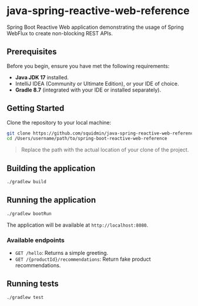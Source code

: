# java-spring-reactive-web-reference

Spring Boot Reactive Web application demonstrating the usage of Spring WebFlux to create non-blocking REST APIs.

## Prerequisites

Before you begin, ensure you have met the following requirements:
- **Java JDK 17** installed.
- IntelliJ IDEA (Community or Ultimate Edition), or your IDE of choice.
- **Gradle 8.7** (integrated with your IDE or installed separately).

## Getting Started

Clone the repository to your local machine:

```bash
git clone https://github.com/squidmin/java-spring-reactive-web-reference.git
cd /Users/username/path/to/spring-boot-reactive-web-reference
```

> Replace the path with the actual location of your clone of the project.

## Building the application

```bash
./gradlew build
```

## Running the application

```bash
./gradlew bootRun
```

The application will be available at `http://localhost:8080`.

### Available endpoints

- `GET /hello`: Returns a simple greeting.
- `GET /{productId}/recommendations`: Return fake product recommendations.

## Running tests

```bash
./gradlew test
```

